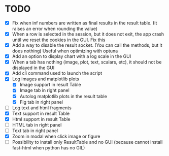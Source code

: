 # TODO
- [X] Fix when inf numbers are written as final results in the result table. (It raises an error when rounding the value)
- [X] When a row is selected in the session, but it does not exit, the app crash until we reset the cookies in the GUI. Fix this
- [X] Add a way to disable the result socket. (You can call the methods, but it does nothing) Useful when optimizing with optuna
- [X] Add an option to display chart with a log scale in the GUI
- [X] When a tab has nothing (image, plot, text, scalars, etc), it should not be displayed in the GUI
- [X] Add cli command used to launch the script
- [X] Log images and matplotlib plots
  - [X] Image support in result Table
  - [X] Image tab in right panel
  - [X] Autolog matplotlib plots in the result table
  - [X] Fig tab in right panel
- [ ] Log text and html fragments
 - [X] Text support in result Table
 - [X] Html support in result Table
 - [ ] HTML tab in right panel
 - [ ] Text tab in right panel
- [X] Zoom in modal when click image or figure
- [ ] Possibility to install only ResultTable and no GUI (because cannot install fast-html when python has no GIL)